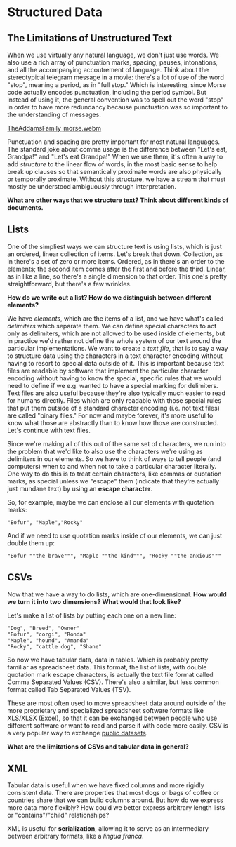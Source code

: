 # Structured Data

## The Limitations of Unstructured Text

When we use virtually any natural language, we don't just use words. We also use a rich array of punctuation marks, spacing, pauses, intonations, and all the accompanying accoutrement of language. Think about the stereotypical telegram message in a movie: there's a lot of use of the word "stop", meaning a period, as in "full stop." Which is interesting, since Morse code actually encodes punctuation, including the period symbol. But instead of using it, the general convention was to spell out the word "stop" in order to have more redundancy because punctuation was so important to the understanding of messages.

[TheAddamsFamily_morse.webm](https://github.com/scholarslab/CodeLab/assets/2342131/b699d2b9-c03c-4340-b30d-f1a3b7f2cc5e)

Punctuation and spacing are pretty important for most natural languages. The standard joke about comma usage is the difference between "Let's eat, Grandpa!" and "Let's eat Grandpa!" When we use them, it's often a way to add _structure_ to the linear flow of words, in the most basic sense to help break up clauses so that semantically proximate words are also physically or temporally proximate. Without this structure, we have a stream that must mostly be understood ambiguously through interpretation.

**What are other ways that we structure text? Think about different kinds of documents.**

## Lists

One of the simpliest ways we can structure text is using lists, which is just an ordered, linear collection of items. Let's break that down. Collection, as in there's a set of zero or more items. Ordered, as in there's an order to the elements; the second item comes after the first and before the third. Linear, as in like a line, so there's a single dimension to that order. This one's pretty straightforward, but there's a few wrinkles.

**How do we write out a list? How do we distinguish between different elements?**

We have *elements*, which are the items of a list, and we have what's called *delimiters* which separate them. We can define special characters to act only as delimiters, which are not allowed to be used inside of elements, but in practice we'd rather not define the whole system of our text around the particular implementations. We want to create a *text file*, that is to say a way to structure data using the characters in a text character encoding without having to resort to special data outside of it. This is important because text files are readable by software that implement the particular character encoding without having to know the special, specific rules that we would need to define if we e.g. wanted to have a special marking for delimiters. Text files are also useful because they're also typically much easier to read for humans directly. Files which are only readable with those special rules that put them outside of a standard character encoding (i.e. not text files) are called "binary files." For now and maybe forever, it's more useful to know what those are abstractly than to know how those are constructed. Let's continue with text files.

Since we're making all of this out of the same set of characters, we run into the problem that we'd like to also use the characters we're using as delimiters in our elements. So we have to think of ways to tell people (and computers) when to and when not to take a particular character literally. One way to do this is to treat certain characters, like commas or quotation marks, as special unless we "escape" them (indicate that they're actually just mundane text) by using an **escape character**.

So, for example, maybe we can enclose all our elements with quotation marks:

`"Bofur", "Maple","Rocky"`

And if we need to use quotation marks inside of our elements, we can just double them up:

`"Bofur ""the brave""", "Maple ""the kind""", "Rocky ""the anxious"""`

## CSVs

Now that we have a way to do lists, which are one-dimensional. **How would we turn it into two dimensions? What would that look like?**

Let's make a list of lists by putting each one on a new line:

```
"Dog", "Breed", "Owner"
"Bofur", "corgi", "Ronda"
"Maple", "hound", "Amanda"
"Rocky", "cattle dog", "Shane"
```

So now we have tabular data, data in tables. Which is probably pretty familiar as spreadsheet data. This format, the list of lists, with double quotation mark escape characters, is actually the text file format called Comma Separated Values (CSV). There's also a similar, but less common format called Tab Separated Values (TSV).

These are most often used to move spreadsheet data around outside of the more proprietary and specialized spreadsheet software formats like XLS/XLSX (Excel), so that it can be exchanged between people who use different software or want to read and parse it with code more easily. CSV is a very popular way to exchange [public datasets](https://catalog.data.gov/dataset/?res_format=CSV).

**What are the limitations of CSVs and tabular data in general?**

## XML

Tabular data is useful when we have fixed columns and more rigidly consistent data. There are properties that most dogs or bags of coffee or countries share that we can build columns around. But how do we express more data more flexibly? How could we better express arbitrary length lists or "contains"/"child" relationships?

XML is useful for **serialization**, allowing it to serve as an intermediary between arbitrary formats, like a *lingua franca*.
